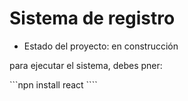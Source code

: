 <h1> Sistema de registro </h1>

- Estado del proyecto: en construcción 

para ejecutar el sistema, debes pner:

```npn install react ````
